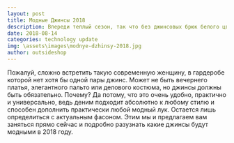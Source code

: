 ```yaml
---
layout: post
title: Модные Джинсы 2018
description: Впереди теплый сезон, так что без джинсовых брюк белого цвета вам просто не обойтись, к тому же это модный тренд 2018.
date: 2018-08-14
categories: technology update
img: \assets\images\modnye-dzhinsy-2018.jpg
author: outsideshop
---
```

Пожалуй,  сложно встретить такую современную женщину, в гардеробе которой нет хотя бы одной пары джинс. Может не быть вечернего платья, элегантного пальто или делового костюма, но джинсы должны быть обязательно. Почему? Да потому, что это очень удобно, практично и универсально, ведь деним подходит абсолютно к любому стилю и способен дополнить практически любой модный лук. Остается лишь определиться с актуальным фасоном. Этим мы и предлагаем вам заняться прямо сейчас и подробно разузнать какие джинсы будут модными в 2018 году.